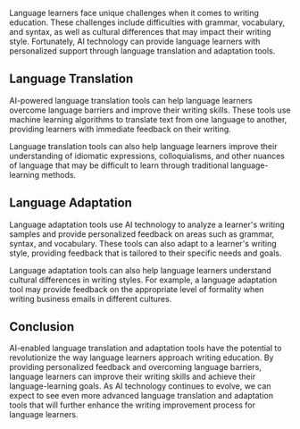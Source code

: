 
Language learners face unique challenges when it comes to writing education. These challenges include difficulties with grammar, vocabulary, and syntax, as well as cultural differences that may impact their writing style. Fortunately, AI technology can provide language learners with personalized support through language translation and adaptation tools.

Language Translation
--------------------

AI-powered language translation tools can help language learners overcome language barriers and improve their writing skills. These tools use machine learning algorithms to translate text from one language to another, providing learners with immediate feedback on their writing.

Language translation tools can also help language learners improve their understanding of idiomatic expressions, colloquialisms, and other nuances of language that may be difficult to learn through traditional language-learning methods.

Language Adaptation
-------------------

Language adaptation tools use AI technology to analyze a learner's writing samples and provide personalized feedback on areas such as grammar, syntax, and vocabulary. These tools can also adapt to a learner's writing style, providing feedback that is tailored to their specific needs and goals.

Language adaptation tools can also help language learners understand cultural differences in writing styles. For example, a language adaptation tool may provide feedback on the appropriate level of formality when writing business emails in different cultures.

Conclusion
----------

AI-enabled language translation and adaptation tools have the potential to revolutionize the way language learners approach writing education. By providing personalized feedback and overcoming language barriers, language learners can improve their writing skills and achieve their language-learning goals. As AI technology continues to evolve, we can expect to see even more advanced language translation and adaptation tools that will further enhance the writing improvement process for language learners.
